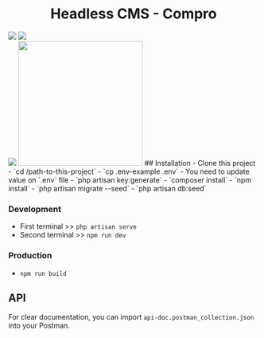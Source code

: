 <h1 align="center">Headless CMS - Compro</h1>
<div align="left" valign="center">
<img src="https://laravel.com/img/logomark.min.svg" display="inline" style="margin-right 5px" /> <img src="https://laravel.com/img/logotype.min.svg" display="inline" />
</div>
<img src="https://jetstream.laravel.com/logo-dark.svg">
<img src="https://drive.google.com/uc?export=view&id=1e4YAIgBhrXPjcX4mxzMlsYIKqkVfIPLv" width="250" />
## Installation
- Clone this project
- `cd /path-to-this-project`
- `cp .env-example .env`
- You need to update value on `.env` file
- `php artisan key:generate`
- `composer install`
- `npm install`
- `php artisan migrate --seed`
- `php artisan db:seed`

### Development
- First terminal >> `php artisan serve`
- Second terminal >> `npm run dev`

### Production
- `npm run build`

## API
For clear documentation, you can import `api-doc.postman_collection.json` into your Postman.
